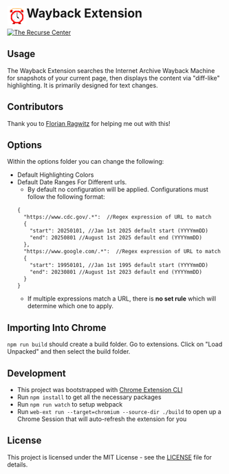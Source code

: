 # <img src="public/icons/icon_48.png" width="45" align="left">  Wayback Extension
[![The Recurse Center](https://img.shields.io/badge/created%20at-recurse%20center-white)](https://www.recurse.com/)

## Usage
The Wayback Extension searches the Internet Archive Wayback Machine for snapshots of your current page, then displays the content via "diff-like" highlighting. It is primarily designed for text changes.

## Contributors
Thank you to [Florian Ragwitz](https://github.com/rafl) for helping me out with this!

## Options
Within the options folder you can change the following:
- Default Highlighting Colors
- Default Date Ranges For Different urls.
  - By default no configuration will be applied. Configurations must follow the following format:
  ```json5 
  {
    "https://www.cdc.gov/.*":  //Regex expression of URL to match
    {
      "start": 20250101, //Jan 1st 2025 default start (YYYYmmDD)
      "end": 20250801 //August 1st 2025 default end (YYYYmmDD)
    },
    "https://www.google.com/.*":  //Regex expression of URL to match
    {
      "start": 19950101, //Jan 1st 1995 default start (YYYYmmDD)
      "end": 20230801 //August 1st 2023 default end (YYYYmmDD)
    }
  }
  ```
  - If multiple expressions match a URL, there is **no set rule** which will determine which one to apply.
  
## Importing Into Chrome
`npm run build` should create a build folder.
Go to extensions. Click on "Load Unpacked" and then select the build folder.

## Development
- This project was bootstrapped with [Chrome Extension CLI](https://github.com/dutiyesh/chrome-extension-cli)
- Run `npm install` to get all the necessary packages
- Run `npm run watch` to setup webpack
- Run `web-ext run --target=chromium --source-dir ./build` to open up a Chrome Session that will auto-refresh the extension for you

## License
This project is licensed under the MIT License - see the [LICENSE](LICENSE) file for details.
